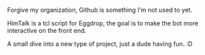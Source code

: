 Forgive my organization, Github is something I'm not used to yet.

HimTalk is a tcl script for Eggdrop, the goal is to make the bot more interactive on the front end.

A small dive into a new type of project, just a dude having fun. :D